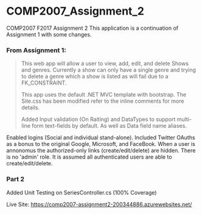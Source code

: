 # COMP2007_Assignment_2
COMP2007 F2017 Assignment 2
This application is a continuation of Assignment 1 with some changes.

### From Assignment 1:
<blockquote>
  This web app will allow a user to view, add, edit, and delete Shows and genres. Currently a show can only have a single genre and trying to delete a genre which a show is listed as will fail due to a FK_CONSTRAINT.

  This app uses the default .NET MVC template with bootstrap. The Site.css has been modified refer to the inline comments for more details.

  Added Input validation (On Raiting) and DataTypes to support multi-line form text-fields by default. As well as Data field name aliases.
</blockquote>

Enabled logins (Social and individual stand-alone).
Included Twitter OAuths as a bonus to the original Google, Microsoft, and FaceBook. 
When a user is annonomus the authorized-only links (create/edit/delete) are hidden.
There is no 'admin' role. It is assumed all authenticated users are able to create/edit/delete.

### Part 2
Added Unit Testing on SeriesController.cs (100% Coverage)

Live Site: https://comp2007-assignment2-200344886.azurewebsites.net/
